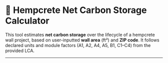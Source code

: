 # 🌿 Hempcrete Net Carbon Storage Calculator

This tool estimates **net carbon storage** over the lifecycle of a hempcrete wall project, based on user-inputted **wall area** (ft²) and **ZIP code**. 
It follows declared units and module factors (A1, A2, A4, A5, B1, C1–C4) from the provided LCA.

---
